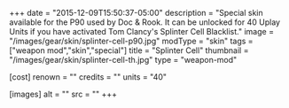 +++
date = "2015-12-09T15:50:37-05:00"
description = "Special skin available for the P90 used by Doc & Rook. It can be unlocked for 40 Uplay Units if you have activated Tom Clancy's Splinter Cell Blacklist."
image = "/images/gear/skin/splinter-cell-p90.jpg"
modType = "skin"
tags = ["weapon mod","skin","special"]
title = "Splinter Cell"
thumbnail = "/images/gear/skin/splinter-cell-th.jpg"
type = "weapon-mod"

[cost]
  renown = ""
  credits = ""
  units = "40"

[images]
  alt = ""
  src = ""
+++
